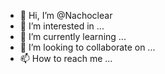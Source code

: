 - 👋 Hi, I’m @Nachoclear
- 👀 I’m interested in ...
- 🌱 I’m currently learning ...
- 💞️ I’m looking to collaborate on ...
- 📫 How to reach me ...

<!---
Nachoclear/Nachoclear is a ✨ special ✨ repository because its `README.md` (this file) appears on your GitHub profile.
You can click the Preview link to take a look at your changes.
--->
